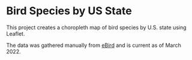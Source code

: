 # Bird Species by US State
This project creates a choropleth map of bird species by U.S. state using Leaflet.

The data was gathered manually from [eBird](https://ebird.org/region/US/regions) and is current as of March 2022.
